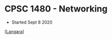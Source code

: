 # CPSC 1480 - Networking

- Started Sept 8 2020

[[Langara]]

[//begin]: # "Autogenerated link references for markdown compatibility"
[langara]: langara "Langara"
[//end]: # "Autogenerated link references"
